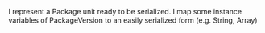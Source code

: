 I represent a Package unit ready to be serialized.
I map some instance variables of PackageVersion to an easily serialized form (e.g. String, Array)
